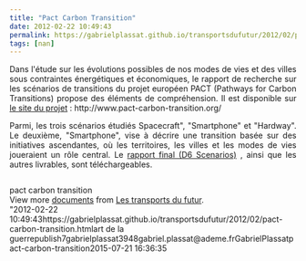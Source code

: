 ```yaml
---
title: "Pact Carbon Transition"
date: 2012-02-22 10:49:43
permalink: https://gabrielplassat.github.io/transportsdufutur/2012/02/pact-carbon-transition.html
tags: [nan]
---
```


<div> <div> <p style="text-align: justify">Dans l'étude sur les évolutions possibles de nos modes de vies et des villes sous contraintes énergétiques et économiques, le rapport de recherche sur les scénarios de transitions du projet  européen PACT (Pathways for Carbon Transitions) propose des éléments de compréhension. Il est disponible sur <a href="http://www.pact-carbon-transition.org/" target="_blank">le site du projet</a> : http://www.pact-carbon-transition.org/</p> <p style="text-align: justify">Parmi, les trois scénarios étudiés Spacecraft", "Smartphone" et  "Hardway". Le deuxième, "Smartphone", vise à décrire une transition  basée sur des initiatives ascendantes, où les territoires, les villes et  les modes de vies joueraient un rôle central. Le <a href=""http://www.pact-carbon-transition.org/deliverables.html"" target=""_self"">rapport final (D6 Scenarios)</a> , ainsi que les autres livrables, sont téléchargeables.</p> <p style=""text-align: justify""><a href="https://gabrielplassat.github.io/transportsdufutur/wp-content/uploads/sites/6/old/6a0120a66d2ad4970b016301d1d662970d-800wi.jpg"" rel=""lightbox""><img alt=""Pact"" class=""asset  asset-image at-xid-6a0120a66d2ad4970b016301d1d662970d"" src=""/wp-content/uploads/sites/6/old/6a0120a66d2ad4970b016301d1d662970d-500wi.jpg"" style=""margin-left: automargin-right: auto"" title=""Pact"" /></a><strong style=""margin: 12px 0 4px""><a href=""http://www.slideshare.net/transportsdufutur/pact-carbon-transition"" title=""pact carbon transition""> </a></strong></p></div></div>  <!--more-->  pact carbon transition            <div id=""__ss_11701324"" style=""width: 477px""> <div style=""padding: 5px 0 12px"">View more <a href=""http://www.slideshare.net/"">documents</a> from <a href=""http://www.slideshare.net/transportsdufutur"">Les transports du futur</a>.</div> </div>"2012-02-22 10:49:43https://gabrielplassat.github.io/transportsdufutur/2012/02/pact-carbon-transition.htmlart de la guerrepublish7gabrielplassat3948gabriel.plassat@ademe.frGabrielPlassatpact-carbon-transition2015-07-21 16:36:35
